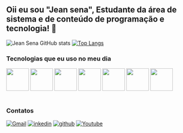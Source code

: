 ## Oii eu sou "Jean sena", Estudante da área de sistema e de conteúdo de programação e tecnologia! 👋


 ![Jean Sena GitHub stats](https://github-readme-stats.vercel.app/api?username=jeansena&show_icons=true&theme=radical) 
 [![Top Langs](https://github-readme-stats.vercel.app/api/top-langs/?username=jeansena&layout=compact )](https://github.com/anuraghazra/github-readme-stats )
   
  
    
    
 ### Tecnologias que eu uso no meu dia
 
 <div style="display: inline_block>
 
   <img src="https://cdn.jsdelivr.net/gh/devicons/devicon/icons/html5/html5-original.svg" width="60"/>
   <img src="https://cdn.jsdelivr.net/gh/devicons/devicon/icons/html5/html5-original.svg" width="60"/>
   <img src="https://cdn.jsdelivr.net/gh/devicons/devicon/icons/css3/css3-original.svg" width="60"/>
   <img src="https://cdn.jsdelivr.net/gh/devicons/devicon/icons/javascript/javascript-original.svg" width="60"/>
   <img src="https://cdn.jsdelivr.net/gh/devicons/devicon/icons/typescript/typescript-original.svg" width="60"/>
   <img src="https://cdn.jsdelivr.net/gh/devicons/devicon/icons/react/react-original.svg" width="60"/>
   <img src="https://cdn.jsdelivr.net/gh/devicons/devicon/icons/nodejs/nodejs-original.svg" width="60" />
   <img src="https://cdn.jsdelivr.net/gh/devicons/devicon/icons/java/java-original.svg" width="60"/>         
  </div></br>
  
    
  
    
 ### Contatos
 
   
   [![Gmail](https://img.shields.io/badge/Gmail-D14836?style=for-the-badge&logo=gmail&logoColor=white)](http://mail.google.com/mail?hl=pt-BR)
   [![inkedin](https://img.shields.io/badge/LinkedIn-0077B5?style=for-the-badge&logo=linkedin&logoColor=white)](https://www.linkedin.com/in/jean-senna-0a78571ab/)
   [![github](https://img.shields.io/badge/GitHub-100000?style=for-the-badge&logo=github&logoColor=white)](https://github.com/jeansena)
   [![Youtube](https://img.shields.io/badge/YouTube-FF0000?style=for-the-badge&logo=youtube&logoColor=white)](https://www.youtube.com/)
  
      
            
          




   
       
